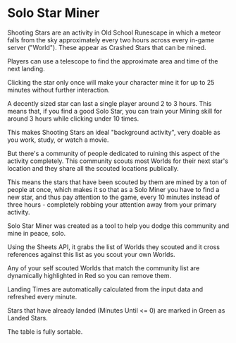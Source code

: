 # Solo Star Miner

Shooting Stars are an activity in Old School Runescape in which a meteor falls from the sky approximately every two hours across every in-game server ("World"). 
These appear as Crashed Stars that can be mined.

Players can use a telescope to find the approximate area and time of the next landing.

Clicking the star only once will make your character mine it for up to 25 minutes without further interaction.

A decently sized star can last a single player around 2 to 3 hours. This means that, if you find a good Solo Star, you can train your Mining skill for around 3 hours while clicking under 10 times.

This makes Shooting Stars an ideal "background activity", very doable as you work, study, or watch a movie.

But there's a community of people dedicated to ruining this aspect of the activity completely. This community scouts most Worlds for their next star's location and they share all the scouted locations publically.

This means the stars that have been scouted by them are mined by a ton of people at once, which makes it so that as a Solo Miner you have to find a new star, and thus pay attention to the game, every 10 minutes instead of three hours - completely robbing your attention away from your primary activity.


Solo Star Miner was created as a tool to help you dodge this community and mine in peace, solo.

Using the Sheets API, it grabs the list of Worlds they scouted and it cross references against this list as you scout your own Worlds.

Any of your self scouted Worlds that match the community list are dynamically highlighted in Red so you can remove them.

Landing Times are automatically calculated from the input data and refreshed every minute. 

Stars that have already landed (Minutes Until <= 0) are marked in Green as Landed Stars.

The table is fully sortable.

